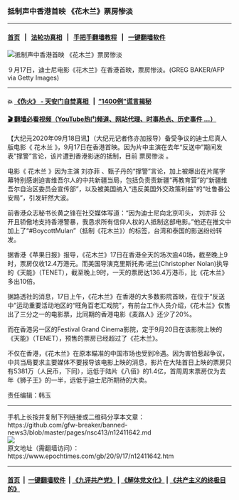 ### 抵制声中香港首映 《花木兰》票房惨淡
------------------------

#### [首页](https://github.com/gfw-breaker/banned-news3/blob/master/README.md) &nbsp;&nbsp;|&nbsp;&nbsp; [法轮功真相](https://github.com/begood0513/basic/blob/master/README.md)  &nbsp;&nbsp;|&nbsp;&nbsp; [手把手翻墙教程](https://github.com/gfw-breaker/guides/wiki)  &nbsp;&nbsp;|&nbsp;&nbsp; [一键翻墙软件](https://github.com/gfw-breaker/nogfw/blob/master/README.md)  



<div><img alt="抵制声中香港首映 《花木兰》票房惨淡" class="attachment-djy_600_400 size-djy_600_400 wp-post-image" src="https://i.epochtimes.com/assets/uploads/2020/09/GettyImages-1228438951-1-600x400.jpg"/>
<div class="caption">
 <p>
  ９月17日，迪士尼电影《花木兰》在香港首映，票房惨淡。(GREG BAKER/AFP via Getty Images)
 </p>
</div></div><hr/>

#### 💥 [《伪火》 - 天安门自焚真相 ](http://158.247.195.190:10000/videos/blog/weihuo.html)&nbsp; |&nbsp; [“1400例”谎言揭秘  ](http://158.247.195.190:10000/videos/blog/jiexi1400.html)

#### [ 🎬  翻墙必看视频（YouTube热门频道、网站代理、时事热点、历史事件 ...）](https://github.com/gfw-breaker/links/blob/master/banned.md)

<div><p>
 【大纪元2020年09月18日讯】（大纪元记者佟亦加报导）备受争议的迪士尼真人版电影《
 <ok href="https://www.epochtimes.com/gb/tag/%E8%8A%B1%E6%9C%A8%E5%85%B0.html">
  花木兰
 </ok>
 》，9月17日在香港首映。因为片中主演在去年“反送中”期间发表“撑警”言论，该片遭到香港影迷的抵制，目前
 <ok href="https://www.epochtimes.com/gb/tag/%E7%A5%A8%E6%88%BF%E6%83%A8%E6%B7%A1.html">
  票房惨淡
 </ok>
 。
</p>
<p>
 电影《
 <ok href="https://www.epochtimes.com/gb/tag/%E8%8A%B1%E6%9C%A8%E5%85%B0.html">
  花木兰
 </ok>
 》因为主演
 <ok href="https://www.epochtimes.com/gb/tag/%E5%88%98%E4%BA%A6%E8%8F%B2.html">
  刘亦菲
 </ok>
 、甄子丹的“撑警”言论，加上被爆出在片尾字幕特别感谢迫害维吾尔人的中共新疆当局，包括负责责新疆“再教育营”的“新疆维吾尔自治区委员会宣传部”，以及被美国纳入“违反美国外交政策利益”的“吐鲁番公安局”，引发轩然大波。
</p>
<p>
 前香港众志秘书长黄之锋在社交媒体写道：“因为迪士尼向北京叩头，
 <ok href="https://www.epochtimes.com/gb/tag/%E5%88%98%E4%BA%A6%E8%8F%B2.html">
  刘亦菲
 </ok>
 公开且骄傲地支持香港警暴，我恳求所有信仰人权的人抵制这部电影。”他还在推文中加上了“#BoycottMulan”（抵制《花木兰》）的标签，台湾和泰国的影迷纷纷转发。
</p>
<p>
 据香港《苹果日报》报导，《花木兰》17日在香港全天的场次逾40场，截至晚上9时，票房仅收12.4万港元。而美国导演克里斯托弗·诺兰(Christopher Nolan)执导的《天能》（TENET），截至晚上9时，一天的票房达136.4万港币，比《花木兰》多出10倍。
</p>
<p>
 据路透社的消息，17日上午，《花木兰》在香港的大多数影院首映，在位于“反送中”运动重要活动地区的“旺角百老汇戏院”，有前台工作人员介绍，《花木兰》仅售出了三分之一的电影票，比同期的香港电影《麦路人》还少了20%。
</p>
<p>
 而在香港另一区的Festival Grand Cinema影院，定于9月20日在该影院上映的《天能》（TENET），预售的票房已经超过了《花木兰》。
</p>
<p>
 不仅在香港，《花木兰》在原本瞄准的中国市场也受到冷遇。因为害怕惹起争议，中共当局要求主要媒体不要报导该电影上映的消息，影片在大陆首日上映的票房只有5381万（人民币，下同），远低于陆片《八佰》的1.4亿，首周周末票房仅为去年《狮子王》的一半，远低于迪士尼所期待的大卖。
</p>
<p>
 责任编辑：韩玉
</p>
</div>
<hr/>
手机上长按并复制下列链接或二维码分享本文章：<br/>
https://github.com/gfw-breaker/banned-news3/blob/master/pages/nsc413/n12411642.md <br/>
<a href='https://github.com/gfw-breaker/banned-news3/blob/master/pages/nsc413/n12411642.md'><img src='https://github.com/gfw-breaker/banned-news3/blob/master/pages/nsc413/n12411642.md.png'/></a> <br/>
原文地址（需翻墙访问）：https://www.epochtimes.com/gb/20/9/17/n12411642.htm


------------------------
#### [首页](https://github.com/gfw-breaker/banned-news3/blob/master/README.md) &nbsp;|&nbsp; [一键翻墙软件](https://github.com/gfw-breaker/nogfw/blob/master/README.md) &nbsp;| [《九评共产党》](https://github.com/gfw-breaker/9ping.md/blob/master/README.md#九评之一评共产党是什么) | [《解体党文化》](https://github.com/gfw-breaker/jtdwh.md/blob/master/README.md) | [《共产主义的终极目的》](https://github.com/gfw-breaker/gczydzjmd.md/blob/master/README.md)


<img src='http://gfw-breaker.win/banned-news3/pages/nsc413/n12411642.md' width='0px' height='0px'/>